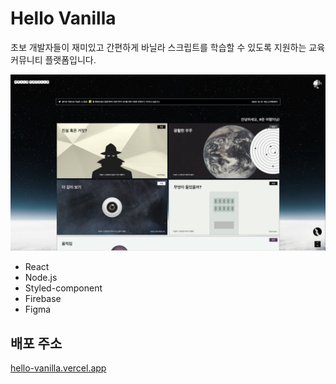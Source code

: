 # Hello Vanilla

초보 개발자들이 재미있고 간편하게 바닐라 스크립트를 학습할 수 있도록 지원하는 교육 커뮤니티 플랫폼입니다.

<img src="./public/images/main_screenshot.png" />

- React
- Node.js
- Styled-component
- Firebase
- Figma

## 배포 주소
<a href="https://hello-vanilla.vercel.app">hello-vanilla.vercel.app</a>
